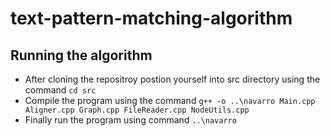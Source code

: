 # text-pattern-matching-algorithm

## Running the algorithm

* After cloning the repositroy postion yourself into src directory using the command `cd src`
* Compile the program using the command `g++ -o ..\navarro Main.cpp Aligner.cpp Graph.cpp FileReader.cpp NodeUtils.cpp`
* Finally run the program using command `..\navarro`